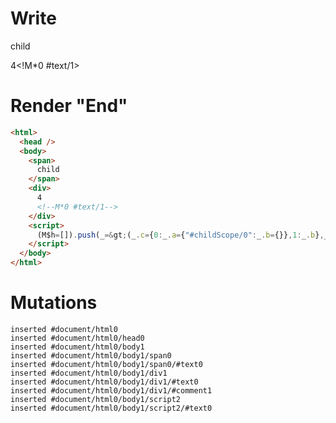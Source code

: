 # Write
  <span>child</span><div>4<!M*0 #text/1></div><script>(M$h=[]).push(_=>(_.c={0:_.a={"#childScope/0":_.b={}},1:_.b},_.b["/"]=_._["packages/translator-tags/src/__tests__/fixtures/custom-tag-var-expression/template.marko_0_data"](_.a),_.c),[])</script>


# Render "End"
```html
<html>
  <head />
  <body>
    <span>
      child
    </span>
    <div>
      4
      <!--M*0 #text/1-->
    </div>
    <script>
      (M$h=[]).push(_=&gt;(_.c={0:_.a={"#childScope/0":_.b={}},1:_.b},_.b["/"]=_._["packages/translator-tags/src/__tests__/fixtures/custom-tag-var-expression/template.marko_0_data"](_.a),_.c),[])
    </script>
  </body>
</html>
```

# Mutations
```
inserted #document/html0
inserted #document/html0/head0
inserted #document/html0/body1
inserted #document/html0/body1/span0
inserted #document/html0/body1/span0/#text0
inserted #document/html0/body1/div1
inserted #document/html0/body1/div1/#text0
inserted #document/html0/body1/div1/#comment1
inserted #document/html0/body1/script2
inserted #document/html0/body1/script2/#text0
```
